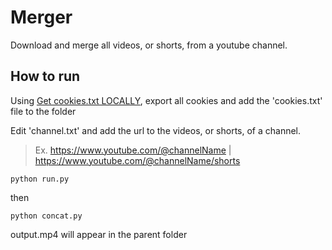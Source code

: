 # Merger
Download and merge all videos, or shorts, from a youtube channel.


## How to run
Using [Get cookies.txt LOCALLY](https://chromewebstore.google.com/detail/get-cookiestxt-locally/cclelndahbckbenkjhflpdbgdldlbecc), export all cookies and add the 'cookies.txt' file to the folder

Edit 'channel.txt' and add the url to the videos, or shorts, of a channel.
> Ex. https://www.youtube.com/@channelName | https://www.youtube.com/@channelName/shorts

```
python run.py
```
then

```
python concat.py
```

output.mp4 will appear in the parent folder